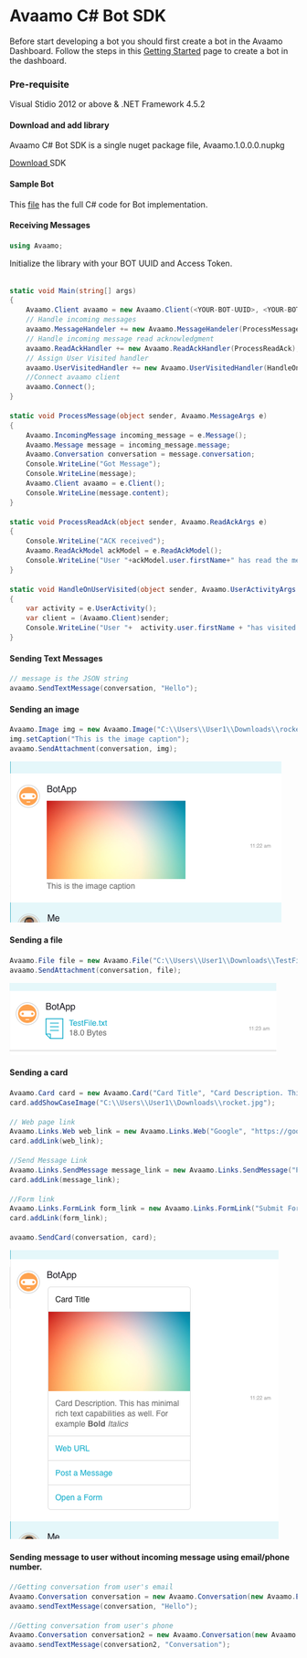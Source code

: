 # Avaamo C# Bot SDK

Before start developing a bot you should first create a bot in the Avaamo Dashboard.
Follow the steps in this [Getting Started](https://github.com/avaamo/java/wiki) page to create a bot in the dashboard.

### Pre-requisite
Visual Stidio 2012 or above & .NET Framework 4.5.2

#### Download and add library
Avaamo C# Bot SDK is a single nuget package file, Avaamo.1.0.0.0.nupkg

[ Download ](https://github.com/avaamo/c-sharp/blob/master/Avaamo.1.0.0.0.nupkg?raw=true) SDK

#### Sample Bot

This [file](https://github.com/avaamo/c-sharp/blob/master/bot_sample.cs?raw=true) has the full C# code for Bot implementation.

#### Receiving Messages

```c#
using Avaamo;

```
Initialize the library with your BOT UUID and Access Token.

```c#

static void Main(string[] args)
{
    Avaamo.Client avaamo = new Avaamo.Client(<YOUR-BOT-UUID>, <YOUR-BOT-ACCESS-TOKEN>, false);
    // Handle incoming messages
    avaamo.MessageHandeler += new Avaamo.MessageHandeler(ProcessMessage);
    // Handle incoming message read acknowledgment
    avaamo.ReadAckHandler += new Avaamo.ReadAckHandler(ProcessReadAck);
    // Assign User Visited handler
    avaamo.UserVisitedHandler += new Avaamo.UserVisitedHandler(HandleOnUserVisited);
    //Connect avaamo client
    avaamo.Connect();
}

static void ProcessMessage(object sender, Avaamo.MessageArgs e)
{
    Avaamo.IncomingMessage incoming_message = e.Message();
    Avaamo.Message message = incoming_message.message;
    Avaamo.Conversation conversation = message.conversation;
    Console.WriteLine("Got Message");
    Console.WriteLine(message);
    Avaamo.Client avaamo = e.Client();
    Console.WriteLine(message.content);
}

static void ProcessReadAck(object sender, Avaamo.ReadAckArgs e)
{
    Console.WriteLine("ACK received");
    Avaamo.ReadAckModel ackModel = e.ReadAckModel();
    Console.WriteLine("User "+ackModel.user.firstName+" has read the message: "+ack_model.read_ack.message_uuid);
}

static void HandleOnUserVisited(object sender, Avaamo.UserActivityArgs e)
{
    var activity = e.UserActivity();
    var client = (Avaamo.Client)sender;
    Console.WriteLine("User "+  activity.user.firstName + "has visited the bot.");
}

```
#### Sending Text Messages

```c#
// message is the JSON string
avaamo.SendTextMessage(conversation, "Hello");
```

#### Sending an image

```c#
Avaamo.Image img = new Avaamo.Image("C:\\Users\\User1\\Downloads\\rocket.jpg");
img.setCaption("This is the image caption");
avaamo.SendAttachment(conversation, img);
```
![image](screenshots/image.png)

#### Sending a file

```c#
Avaamo.File file = new Avaamo.File("C:\\Users\\User1\\Downloads\\TestFile.txt");
avaamo.SendAttachment(conversation, file);
```
![image](screenshots/file.png)

#### Sending a card

```c#
Avaamo.Card card = new Avaamo.Card("Card Title", "Card Description. This has minimal rich text capabilities as well. For example <b>Bold</b> <i>Italics</i>");
card.addShowCaseImage("C:\\Users\\User1\\Downloads\\rocket.jpg");

// Web page link
Avaamo.Links.Web web_link = new Avaamo.Links.Web("Google", "https://google.com");
card.addLink(web_link);

//Send Message Link
Avaamo.Links.SendMessage message_link = new Avaamo.Links.SendMessage("Post Message", "Sample Message");
card.addLink(message_link);

//Form link
Avaamo.Links.FormLink form_link = new Avaamo.Links.FormLink("Submit Form", "8e893b85-f206-4156-ae49-e917d584bcf3", "Form Name");
card.addLink(form_link);

avaamo.SendCard(conversation, card);

```
![image](screenshots/card.png)

#### Sending message to user without incoming message using email/phone number.
```c#
//Getting conversation from user's email
Avaamo.Conversation conversation = new Avaamo.Conversation(new Avaamo.Email("jalendra@avaamo.com"));
avaamo.sendTextMessage(conversation, "Hello");

//Getting conversation from user's phone
Avaamo.Conversation conversation2 = new Avaamo.Conversation(new Avaamo.Phone("+919595134315")); 
avaamo.sendTextMessage(conversation2, "Conversation");
```

